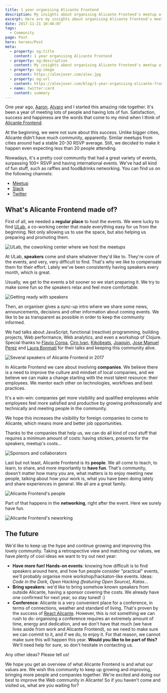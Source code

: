 ```yaml
---
title: 1 year organising Alicante Frontend
description: My insights about organising Alicante Frontend's meetup after a year
excerpt: Here are my insights about organising Alicante Frontend's meetup after a year.
date: 2017-11-21 10:46:07
tags:
  - Community
page: Post
hero: heroes/Post
meta:
  - property: og:title
    content: 1 year organising Alicante Frontend
  - property: og:description
    content: My insights about organising Alicante Frontend's meetup after a year
  - property: og:image
    content: https://alexjover.com/alex.jpg
  - property: og:url
    content: https://alexjover.com/blog/1-year-organising-alicante-frontend/
  - name: twitter:card
    content: summary
---
```


<!-- {% asset_img birthday.png "First birthday of Alicante Frontend" %} -->

One year ago, [Aaron](https://twitter.com/aarongarciah), [Alvaro](https://twitter.com/AlvYuste) and I started this amazing ride together. It's been a year of meeting lots of people and having lots of fun. Satisfaction, success and happiness are the words that come to my mind when I think of [Alicante Frontend](http://alicantefrontend.es/).

At the beginning, we were not sure about this success. Unlike bigger cities, Alicante didn’t have much community, apparently. Similar meetups from cities around had a stable 20-30 RSVP average. Still, we decided to make it happen even expecting less than 20 people attending.

Nowadays, it's a pretty cool community that had a great variety of events, surpassing 100+ RSVP and having international events. We've had all kind of fun stuff, such as raffles and food&drinks networking. You can find us on the following channels:

- [Meetup](https://www.meetup.com/preview/Alicante-Frontend)
- [Slack](http://alicantefrontend.herokuapp.com/)
- [Twitter](https://twitter.com/AlicanteFront)

## What's <b>Alicante Frontend</b> made of?

First of all, we needed a **regular place** to host the events. We were lucky to find [ULab](https://ulab.es/), a co-working center that made everything easy for us from the beginning. Not only allowing us to use the space, but also helping us preparing and promoting them.

![ULab, the coworking center where we host the meetups](./ulab.jpeg)

At ULab, **speakers** come and share whatever they'd like to. They're core of the events, and very, very difficult to find. That's why we like to compensate them for their effort. Lately we've been consistently having speakers every month, which is great.

Usually, we get to the events a bit sooner so we start preparing it. We try to make some fun so the speakers relax and feel more comfortable.

![Getting ready with speakers](./preparations.jpg)

Then, an organiser gives a sync-up intro where we share some news, announcements, decisions and other information about coming events. We like to be as transparent as possible in order to keep the community informed.

We had talks about JavaScript, functional (reactive) programming, building projects, Web performance, Web analytics, and even a workshop of Clojure. Special thanks to [Flavio Corpa](https://twitter.com/FlavioCorpa), [Ciro Ivan](https://twitter.com/FlavioCorpa), [Kikobeats](https://twitter.com/kikobeats), [Joaquin](https://github.com/joakin), [Jose Manuel Perez](https://twitter.com/jmperezperez) and [Laura Bonmati](https://twitter.com/laurabonmati) for their talks and keeping this community alive.

![Several speakers of Alicante Frontend in 2017](./speakers.jpg)

In Alicante Frontend we care about involving **companies**. We believe there is a need to improve the culture and mindset of local companies, and we believe we can make a change starting with the most talent resource: their employees. We mentor each other on technologies, workflows and best practices.

It's a win-win: companies get more visibility and qualified employees while employees feel more satisfied and productive by growing professionally and technically and meeting people in the community.

We hope this increases the visibility for foreign companies to come to Alicante, which means more and better job opportunities.

Thanks to the companies that help us, we can do all kind of cool stuff that requires a minimum amount of costs: having stickers, presents for the speakers, meetup's costs...

![Sponsors and collaborators](./sponsors.png)

Last but not least, Alicante Frontend is its **people**. We all come to teach, to learn, to share, and more importantly to **have fun**. That's community, doesn't matter how many you are, what matters is to enjoy meeting new people, talking about how your work is, what you have been doing lately and share experiences in general. We all are a great family.

![Alicante Frontend's people](./people.jpeg)

Part of that happens in the **networking**, right after the event. Here we surely have fun.

![Alicante Frontend's neworking](./networking.jpg)

## The future

We'd like to keep up the hype and continue growing and improving this lovely community. Taking a retrospective view and matching our values, we have plenty of cool ideas we want to try out next year:

- **Have more fun! Hands-on events**: knowing how difficult is to find speakers around here, and how fun people consider "practical" events, we'll probably organise more workshop/hackaton-like events. Ideas: _Code in the Dark, Open Hacking (featuring Open Source), Katas..._
- **Bring speakers**: we'd like to bring somehow known speakers from outside Alicante, having a sponsor covering the costs. We already have one confirmed for next year, so stay tuned! :)
- **Conference**: Alicante is a very convenient place for a conference, in terms of connections, weather and standard of living. That's proven by the success of [React Alicante](http://reactalicante.es/). However, this is not something we can rush to do: organising a conference requires an extremely amount of time, energy and dedication, and we don't have that much (we have lives aside from work and Alicante Frontend), so we need to make sure we can commit to it, and if we do, to enjoy it. For that reason, we cannot make sure this will happen this year. **Would you like to be part of this?** We'll need help for sure, so don't hesitate in contacting us.

Any other ideas? Please tell us!

We hope you get an overview of what Alicante Frontend is and what our values are. We wish this community to keep up growing and improving, bringing more people and companies together. We're excited and doing our best to improve the Web community in Alicante! So if you haven't come and visited us, what are you waiting for?
